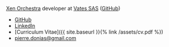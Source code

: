 [Xen Orchestra](https://xen-orchestra.com/) developer at [Vates SAS](https://vates.fr/) ([GitHub](https://github.com/vatesfr/xen-orchestra/))

- [GitHub](https://github.com/pdonias)
- [LinkedIn](https://www.linkedin.com/in/pierre-donias-09a8b3aa)
- [Curriculum Vitae]({{ site.baseurl }}{% link /assets/cv.pdf %})
- [pierre.donias@gmail.com](mailto:pierre.donias@gmail.com)
